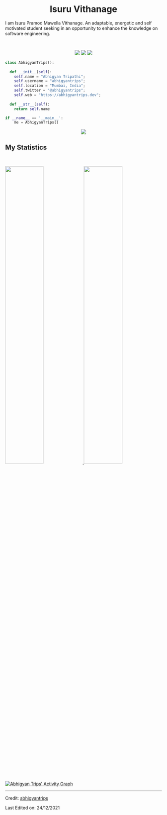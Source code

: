 <h1 align="center">
  <b>Isuru Vithanage</b>
</h1>

I am Isuru Pramod Mawella Vithanage. An adaptable, energetic and self
                motivated student seeking in an opportunity to enhance the knowledge
                on software engineering.

<br>

<p>
<div align="center">
  <img src="https://img.shields.io/badge/-HTML-c58545?style=for-the-badge&logo=html5&logoColor=c58545&labelColor=282828">
  <img src="https://img.shields.io/badge/-CSS-d1a01f?style=for-the-badge&logo=css3&logoColor=d1a01f&labelColor=282828">
  <img src="https://img.shields.io/badge/-Python-98b982?style=for-the-badge&logo=python&logoColor=98b982&labelColor=282828">
</div>
</p>

```python
class AbhigyanTrips():
    
  def __init__(self):
    self.name = "Abhigyan Tripathi";
    self.username = "abhigyantrips";
    self.location = "Mumbai, India";
    self.twitter = "@abhigyantrips";
    self.web = "https://abhigyantrips.dev";
  
  def __str__(self):
    return self.name

if __name__ == '__main__':
    me = AbhigyanTrips()
```

<div align="center">
  <a href="https://open.spotify.com/user/6s6pbtefezpookh8gwnkko15v">
    <img src="https://readme-spotify-tingz.vercel.app/api/now-playing">
  </a>
</div>

<!--
<div align="center">
  <a href="https://open.spotify.com/user/6s6pbtefezpookh8gwnkko15v">
    <img src="https://spotify-readme-theta-virid.vercel.app/api?scan=true&theme=dark" width="240px">
  </a>
</div>
-->

## My Statistics

<br/>
<p align="left">
  <a href="https://abhigyantrips.dev/">
  <img width="49.5%" src="https://github-readme-stats.vercel.app/api?username=abhigyantrips&show_icons=true&theme=gruvbox&hide_border=true" />
    <img width="49.5%" src="https://github-readme-streak-stats.herokuapp.com/?user=abhigyantrips&theme=gruvbox&hide_border=true" />
  </a>
</p>
<br>

[![Abhigyan Trips' Activity Graph](https://activity-graph.herokuapp.com/graph?username=abhigyantrips&custom_title=Abhigyan%20Trips's%20Contribution%20Graph&theme=gruvbox&bg_color=282828&hide_border=true&line=d1a01f&point=c58545)](https://abhigyantrips.dev)

------

Credit: [abhigyantrips](https://github.com/abhigyantrips)

Last Edited on: 24/12/2021

